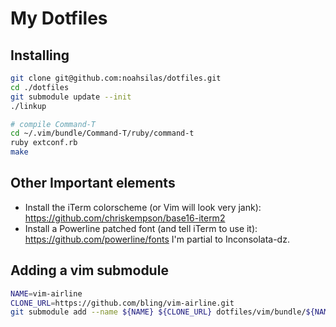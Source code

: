 # My Dotfiles

## Installing

```bash
git clone git@github.com:noahsilas/dotfiles.git
cd ./dotfiles
git submodule update --init
./linkup

# compile Command-T
cd ~/.vim/bundle/Command-T/ruby/command-t
ruby extconf.rb
make
```

## Other Important elements
- Install the iTerm colorscheme (or Vim will look very jank):
  https://github.com/chriskempson/base16-iterm2
- Install a Powerline patched font (and tell iTerm to use it):
  https://github.com/powerline/fonts
  I'm partial to Inconsolata-dz.

## Adding a vim submodule
```bash
NAME=vim-airline
CLONE_URL=https://github.com/bling/vim-airline.git
git submodule add --name ${NAME} ${CLONE_URL} dotfiles/vim/bundle/${NAME}
```
